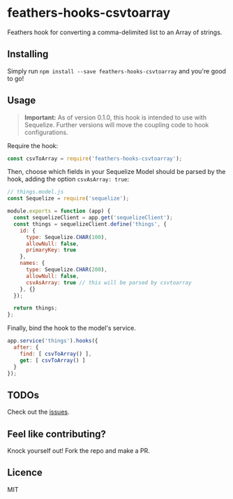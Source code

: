 # feathers-hooks-csvtoarray
Feathers hook for converting a comma-delimited list to an Array of strings.

## Installing

Simply run `npm install --save feathers-hooks-csvtoarray` and you're good to go!

## Usage

> **Important:** As of version 0.1.0, this hook is intended to use with Sequelize. Further versions will move the coupling code to hook configurations.

Require the hook:

```js
const csvToArray = require('feathers-hooks-csvtoarray');
```

Then, choose which fields in your Sequelize Model should be parsed by the hook, adding the option `csvAsArray: true`:

```js
// things.model.js
const Sequelize = require('sequelize');

module.exports = function (app) {
  const sequelizeClient = app.get('sequelizeClient');
  const things = sequelizeClient.define('things', {
    id: {
      type: Sequelize.CHAR(100),
      allowNull: false,
      primaryKey: true
    },
    names: {
      type: Sequelize.CHAR(200),
      allowNull: false,
      csvAsArray: true // this will be parsed by csvtoarray
    }, {}
  });

  return things;
};
```    

Finally, bind the hook to the model's service.

```js
app.service('things').hooks({
  after: {
    find: [ csvToArray() ],
    get: [ csvToArray() ]
  }
});
```

## TODOs

Check out the [issues](https://github.com/joelalejandro/feathers-hooks-csvtoarray/issues).

## Feel like contributing?

Knock yourself out! Fork the repo and make a PR.

## Licence

MIT

